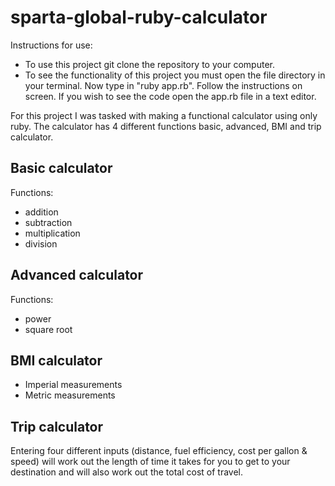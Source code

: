 # sparta-global-ruby-calculator


Instructions for use:

* To use this project git clone the repository to your computer.
* To see the functionality of this project you must open the file directory in your terminal. Now type in "ruby app.rb". Follow the instructions on screen. If you wish to see the code open the app.rb file in a text editor.

For this project I was tasked with making a functional calculator using only ruby. The calculator has 4 different functions basic, advanced, BMI and trip calculator.

## Basic calculator

Functions:

* addition
* subtraction
* multiplication
* division

## Advanced calculator

Functions:

* power
* square root

## BMI calculator

* Imperial measurements
* Metric measurements

## Trip calculator

Entering four different inputs (distance, fuel efficiency, cost per gallon & speed) will work out the length of time it takes for you to get to your destination and will also work out the total cost of travel.
